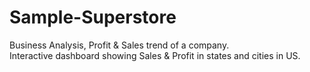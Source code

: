 # Sample-Superstore
Business Analysis, Profit & Sales trend of a company.  
Interactive dashboard showing Sales & Profit in states and cities in US.

